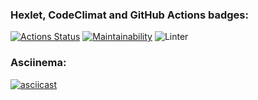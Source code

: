 ### Hexlet, CodeClimat and GitHub Actions badges:

[![Actions Status](https://github.com/Ladniy/frontend-project-lvl1/workflows/hexlet-check/badge.svg)](https://github.com/Ladniy/frontend-project-lvl1/actions)
[![Maintainability](https://api.codeclimate.com/v1/badges/a99a88d28ad37a79dbf6/maintainability)](https://codeclimate.com/github/codeclimate/codeclimate/maintainability)
![Linter](https://github.com/Ladniy/frontend-project-lvl1/actions/workflows/eslint-check.yml/badge.svg)

### Asciinema:

[![asciicast](https://asciinema.org/a/459971.svg)](https://asciinema.org/a/459971)
